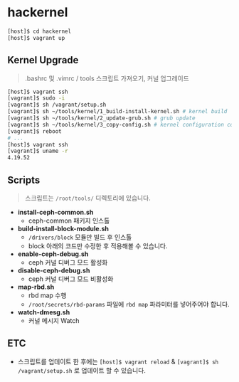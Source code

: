 # hackernel

```bash
[host]$ cd hackernel
[host]$ vagrant up
```

## Kernel Upgrade
> .bashrc 및 .vimrc / tools 스크립트 가져오기, 커널 업그레이드
```bash
[host]$ vagrant ssh
[vagrant]$ sudo -i
[vagrant]$ sh /vagrant/setup.sh
[vagrant]$ sh ~/tools/kernel/1_build-install-kernel.sh # kernel build
[vagrant]$ sh ~/tools/kernel/2_update-grub.sh # grub update
[vagrant]$ sh ~/tools/kernel/3_copy-config.sh # kernel configuration copy
[vagrant]$ reboot
# ...
[host]$ vagrant ssh
[vagrant]$ uname -r
4.19.52
```

## Scripts
> 스크립트는 `/root/tools/` 디렉토리에 있습니다.

- **install-ceph-common.sh**
  - ceph-common 패키지 인스톨
- **build-install-block-module.sh**
  - `/drivers/block` 모듈만 빌드 후 인스톨
  - block 아래의 코드만 수정한 후 적용해볼 수 있습니다.
- **enable-ceph-debug.sh**
  - ceph 커널 디버그 모드 활성화
- **disable-ceph-debug.sh**
  - ceph 커널 디버그 모드 비활성화
- **map-rbd.sh**
  - rbd map 수행
  - `/root/secrets/rbd-params` 파일에 `rbd map` 파라미터를 넣어주어야 합니다.
- **watch-dmesg.sh**
  - 커널 메시지 Watch
  
## ETC
- 스크립트를 업데이트 한 후에는 `[host]$ vagrant reload` & `[vagrant]$ sh /vagrant/setup.sh` 로 업데이트 할 수 있습니다.